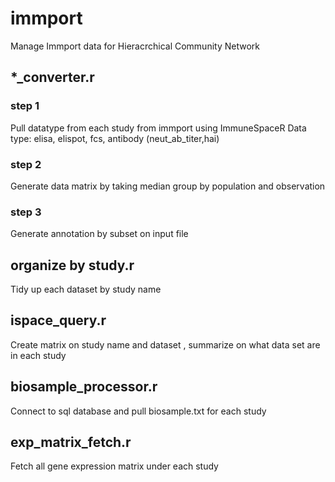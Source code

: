 # immport
Manage Immport data for Hieracrchical Community Network

## *_converter.r 
### step 1
Pull datatype from each study from immport using ImmuneSpaceR
Data type: elisa, elispot, fcs, antibody (neut_ab_titer,hai)

### step 2 
Generate data matrix by taking median group by population and observation 

### step 3 
Generate annotation by subset on input file 

## organize by study.r 
Tidy up each dataset by study name 

## ispace_query.r 
Create matrix on study name and dataset , summarize on what data set are in each study

## biosample_processor.r 
Connect to sql database and pull biosample.txt for each study 

## exp_matrix_fetch.r
Fetch all gene expression matrix under each study 
